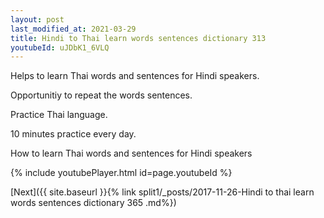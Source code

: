 ```yaml
---
layout: post
last_modified_at: 2021-03-29
title: Hindi to Thai learn words sentences dictionary 313 
youtubeId: uJDbK1_6VLQ
---
```

 
 
Helps to learn Thai words and sentences for Hindi speakers.

Opportunitiy to repeat the words sentences. 

Practice Thai language. 
 
10 minutes practice every day. 
 
How to learn Thai words and sentences for Hindi speakers 
 
{% include youtubePlayer.html id=page.youtubeId %}
 
 
[Next]({{ site.baseurl }}{% link  split1/_posts/2017-11-26-Hindi to thai learn words sentences dictionary 365 .md%})
 
